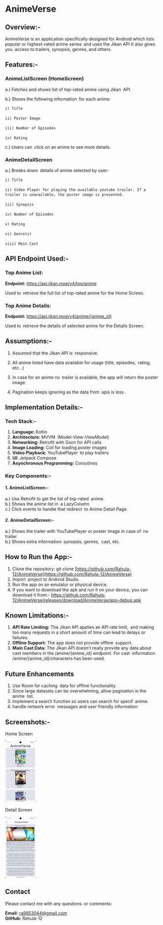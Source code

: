 # AnimeVerse

## Overview:-

AnimeVerse is an application specifically designed for Android which lists popular or highest-rated anime series and uses the Jikan API It also gives you access to trailers, synopsis, genres, and others.

## Features:-

### AnimeListScreen (HomeScreen)

a.) Fetches and shows list of top-rated anime using Jikan API.

b.) Shows the following information for each anime:

    i) Title
    
    ii) Poster Image
    
    iii) Number of Episodes
    
    iv) Rating

c.) Users can click on an anime to see more details.

### AnimeDetailScreen

a.) Breaks down details of anime selected by user:

    i) Title
    
    ii) Video Player for playing the available youtube trailer. If a trailer is unavailable, the poster image is presented.
    
    iii) Synopsis
    
    iv) Number of Episodes
    
    v) Rating
    
    vi) Genre(s)
    
    viii) Main Cast

## API Endpoint Used:-

### Top Anime List:

<b>Endpoint:</b> https://api.jikan.moe/v4/top/anime

Used to retrieve the full list of top-rated anime for the Home Screen.

### Top Anime Details:

<b>Endpoint:</b>  https://api.jikan.moe/v4/anime/{anime_id}

Used to retrieve the details of selected anime for the Details Screen.

## Assumptions:-

1. Assumed that the Jikan API is responsive.

2. All anime listed have data available for usage (title, episodes, rating, etc...)

3. In case for an anime no trailer is available, the app will return the poster image.

4. Pagination keeps ignoring as the data from apis is less.

## Implementation Details:-

### Tech Stack:-

1. <b>Language:</b> Kotlin
2. <b>Architecture:</b> MVVM (Model-View-ViewModel)
3. <b>Networking:</b> Retrofit with Gson for API calls
4. <b>Image Loading:</b> Coil for loading poster images
5. <b>Video Playback:</b> YouTubePlayer to play trailers
6. <b>UI:</b> Jetpack Compose
7. <b>Asynchronous Programming:</b> Coroutines

### Key Components:-

#### 1. AnimeListScreen:-

a.) Use Retrofit to get the list of top-rated anime.<br>
b.) Shows the anime list in a LazyColumn<br>
c.) Click events to handle that redirect to Anime Detail Page.<br>

#### 2. AnimeDetailScreen:-

a.) Shows the trailer with YouTubePlayer or poster image in case of no trailer<br>
b.) Shows extra information: synopsis, genres, cast, etc.<br>

## How to Run the App:-
1. Clone the repository:
git clone [https://github.com/Rahula-12/AnimeVerse](https://github.com/Rahula-12/AnimeVerse)
2. Import project to Android Studio.
3. Run the app on an emulator or physical device.
4. If you want to download the apk and run it on your device, you can download it from:-
https://github.com/Rahula-12/AnimeVerse/releases/download/AnimeVerse/app-debug.apk

## Known Limitations:-

1. <b>API Rate Limiting:</b> The Jikan API applies an API rate limit, and making too many requests in a short amount of time can lead to delays or failures.
2. <b>Offline Support:</b> The app does not provide offline support.
3. <b>Main Cast Data:</b> The Jikan API doesn't really provide any data about cast members in the /anime/{anime_id} endpoint. For cast information /anime/{anime_id}/characters has been used.

## Future Enhancements
1. Use Room for caching data for offline functionality.
2. Since large datasets can be overwhelming, allow pagination in the anime list.
3. Implement a search function so users can search for specif anime.
4. handle network error messages and user friendly information

## Screenshots:-
Home Screen

<img src="AnimeVerse_HomeScreen.png" width="100" height="200">

Detail Screen

<img src="AnimeVerse_DetailScreen.png" width="100" height="200">

## Contact

Please contact me with any questions or comments:

<b>Email:</b> ra9853044@gmail.com<br>
<b>GitHub:</b> Rahula-12
